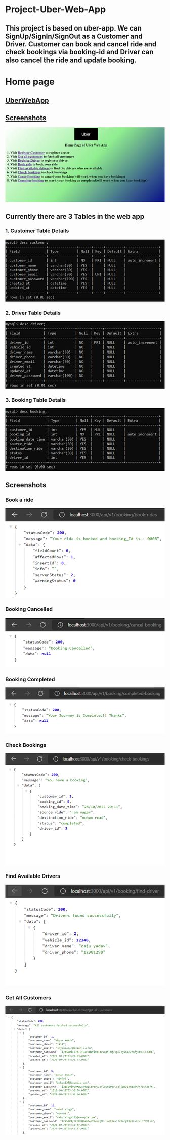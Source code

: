 # Project-Uber-Web-App

##  This project is based on uber-app. We can SignUp/SignIn/SignOut as a Customer and Driver. Customer can book and cancel ride and check bookings via booking-id and Driver can also cancel the ride and update booking.  

# Home page
## [UberWebApp](https://uberwebapp.onrender.com)
## [Screenshots](https://anshumanformal.github.io/UberWebApp/)

![](public/Uber_WebApp_HomePage.PNG)

## Currently there are 3 Tables in the web app

### 1. Customer Table Details

![](DB_Image/Customer_table_description.PNG)

### 2. Driver Table Details

![](DB_Image/Driver_table_description.PNG)

### 3. Booking Table Details

![](DB_Image/Booking_table_description.PNG)

## Screenshots
### Book a ride

![](public/Book_Ride.PNG)

### Booking Cancelled

![](public/Booking_canceled.PNG)

### Booking Completed

![](public/Booking_Completed.PNG)

### Check Bookings

![](public/Check_bookings.PNG)

### Find Available Drivers

![](public/Find_Available_Drivers.PNG)

### Get All Customers

![](public/GetAllCustomers.PNG)


